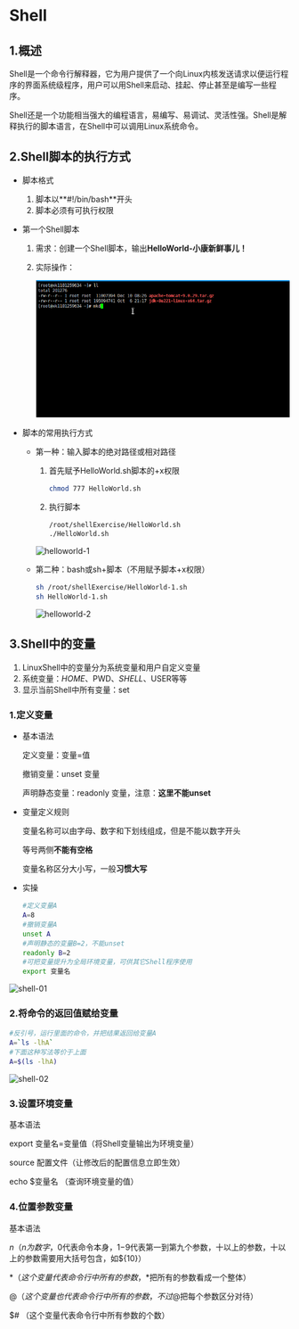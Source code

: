 # Shell

## 1.概述

Shell是一个命令行解释器，它为用户提供了一个向Linux内核发送请求以便运行程序的界面系统级程序，用户可以用Shell来启动、挂起、停止甚至是编写一些程序。

Shell还是一个功能相当强大的编程语言，易编写、易调试、灵活性强。Shell是解释执行的脚本语言，在Shell中可以调用Linux系统命令。

## 2.Shell脚本的执行方式

- 脚本格式

  1. 脚本以**#!/bin/bash**开头
  2. 脚本必须有可执行权限

- 第一个Shell脚本

  1. 需求：创建一个Shell脚本，输出**HelloWorld-小康新鲜事儿！**

  2. 实际操作：

     ![helloworld](helloworld.gif)

- 脚本的常用执行方式

  - 第一种：输入脚本的绝对路径或相对路径

    1. 首先赋予HelloWorld.sh脚本的+x权限

       ```bash
       chmod 777 HelloWorld.sh
       ```

    2. 执行脚本

       ```bash
       /root/shellExercise/HelloWorld.sh
       ./HelloWorld.sh
       ```

    ![helloworld-1](D:\ShellGif\helloworld-1.gif)

  - 第二种：bash或sh+脚本（不用赋予脚本+x权限）

    ```bash
    sh /root/shellExercise/HelloWorld-1.sh
    sh HelloWorld-1.sh
    ```

    ![helloworld-2](D:\ShellGif\helloworld-2.gif)

## 3.Shell中的变量

1. LinuxShell中的变量分为系统变量和用户自定义变量
2. 系统变量：$HOME、$PWD、$SHELL、$USER等等
3. 显示当前Shell中所有变量：set

### 1.定义变量

- 基本语法

  定义变量：变量=值

  撤销变量：unset 变量

  声明静态变量：readonly 变量，注意：**这里不能unset**

- 变量定义规则

  变量名称可以由字母、数字和下划线组成，但是不能以数字开头

  等号两侧**不能有空格**

  变量名称区分大小写，一般**习惯大写**

- 实操

  ```bash
  #定义变量A
  A=8
  #撤销变量A
  unset A
  #声明静态的变量B=2，不能unset
  readonly B=2
  #可把变量提升为全局环境变量，可供其它Shell程序使用
  export 变量名
  ```

![shell-01](shell-01.gif)

### 2.将命令的返回值赋给变量

```bash
#反引号，运行里面的命令，并把结果返回给变量A
A=`ls -lhA`
#下面这种写法等价于上面
A=$(ls -lhA)
```

![shell-02](shell-02.gif)

### 3.设置环境变量

基本语法

export 变量名=变量值（将Shell变量输出为环境变量）

source 配置文件（让修改后的配置信息立即生效）

echo $变量名 （查询环境变量的值）

### 4.位置参数变量

基本语法

$n （n为数字，$0代表命令本身，$1-$9代表第一到第九个参数，十以上的参数，十以上的参数需要用大括号包含，如${10}）

$* （这个变量代表命令行中所有的参数，$*把所有的参数看成一个整体）

$@ （这个变量也代表命令行中所有的参数，不过$@把每个参数区分对待）

$# （这个变量代表命令行中所有参数的个数）

